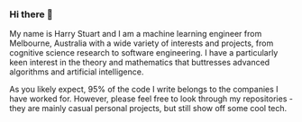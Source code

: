 ### Hi there 👋

My name is Harry Stuart and I am a machine learning engineer from Melbourne, Australia with a wide variety of interests and projects, from cognitive science research to software engineering. I have a particularly keen interest in the theory and mathematics that buttresses advanced algorithms and artificial intelligence.

As you likely expect, 95% of the code I write belongs to the companies I have worked for. However, please feel free to look through my repositories - they are mainly casual personal projects, but still show off some cool tech.
